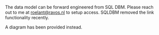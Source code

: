 The data model can be forward engineered from SQL DBM. Please reach out to me at roelant@ravos.nl to setup access. SQLDBM removed the link functionality recently.

A diagram has been provided instead.